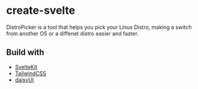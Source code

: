# create-svelte

DistroPicker is a tool that helps you pick your Linux Distro, making a switch from another OS or a diffenet distro easier and faster.

## Build with
- [SvelteKit](https://kit.svelte.dev)
- [TailwindCSS](https://tailwindcss.com)
- [daisyUI](https://daisyui.com)